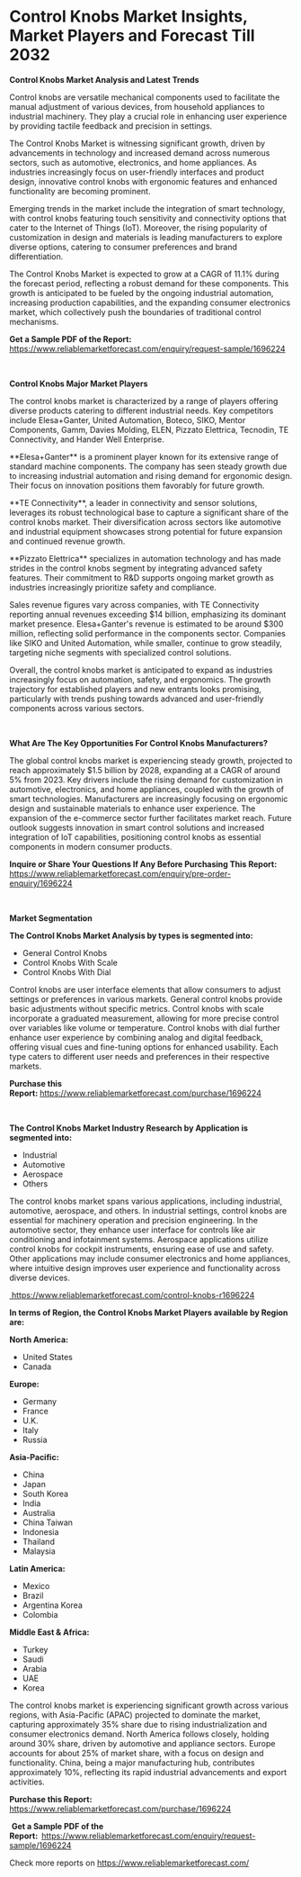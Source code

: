 <p><h1>Control Knobs Market Insights, Market Players and Forecast Till 2032</h1></p><p><strong>Control Knobs Market Analysis and Latest Trends</strong></p>
<p><p>Control knobs are versatile mechanical components used to facilitate the manual adjustment of various devices, from household appliances to industrial machinery. They play a crucial role in enhancing user experience by providing tactile feedback and precision in settings.</p><p>The Control Knobs Market is witnessing significant growth, driven by advancements in technology and increased demand across numerous sectors, such as automotive, electronics, and home appliances. As industries increasingly focus on user-friendly interfaces and product design, innovative control knobs with ergonomic features and enhanced functionality are becoming prominent.</p><p>Emerging trends in the market include the integration of smart technology, with control knobs featuring touch sensitivity and connectivity options that cater to the Internet of Things (IoT). Moreover, the rising popularity of customization in design and materials is leading manufacturers to explore diverse options, catering to consumer preferences and brand differentiation.</p><p>The Control Knobs Market is expected to grow at a CAGR of 11.1% during the forecast period, reflecting a robust demand for these components. This growth is anticipated to be fueled by the ongoing industrial automation, increasing production capabilities, and the expanding consumer electronics market, which collectively push the boundaries of traditional control mechanisms.</p></p>
<p><strong>Get a Sample PDF of the Report:&nbsp;</strong> <a href="https://www.reliablemarketforecast.com/enquiry/request-sample/1696224?utm_campaign=3511&utm_medium=2&utm_source=Github&utm_content=ia&utm_term=27032025&utm_id=control-knobs">https://www.reliablemarketforecast.com/enquiry/request-sample/1696224</a></p>
<p>&nbsp;</p>
<p><strong>Control Knobs Major Market Players</strong></p>
<p><p>The control knobs market is characterized by a range of players offering diverse products catering to different industrial needs. Key competitors include Elesa+Ganter, United Automation, Boteco, SIKO, Mentor Components, Gamm, Davies Molding, ELEN, Pizzato Elettrica, Tecnodin, TE Connectivity, and Hander Well Enterprise.</p><p>**Elesa+Ganter** is a prominent player known for its extensive range of standard machine components. The company has seen steady growth due to increasing industrial automation and rising demand for ergonomic design. Their focus on innovation positions them favorably for future growth.</p><p>**TE Connectivity**, a leader in connectivity and sensor solutions, leverages its robust technological base to capture a significant share of the control knobs market. Their diversification across sectors like automotive and industrial equipment showcases strong potential for future expansion and continued revenue growth.</p><p>**Pizzato Elettrica** specializes in automation technology and has made strides in the control knobs segment by integrating advanced safety features. Their commitment to R&D supports ongoing market growth as industries increasingly prioritize safety and compliance.</p><p>Sales revenue figures vary across companies, with TE Connectivity reporting annual revenues exceeding $14 billion, emphasizing its dominant market presence. Elesa+Ganter's revenue is estimated to be around $300 million, reflecting solid performance in the components sector. Companies like SIKO and United Automation, while smaller, continue to grow steadily, targeting niche segments with specialized control solutions.</p><p>Overall, the control knobs market is anticipated to expand as industries increasingly focus on automation, safety, and ergonomics. The growth trajectory for established players and new entrants looks promising, particularly with trends pushing towards advanced and user-friendly components across various sectors.</p></p>
<p>&nbsp;</p>
<p><strong>What Are The Key Opportunities For Control Knobs Manufacturers?</strong></p>
<p><p>The global control knobs market is experiencing steady growth, projected to reach approximately $1.5 billion by 2028, expanding at a CAGR of around 5% from 2023. Key drivers include the rising demand for customization in automotive, electronics, and home appliances, coupled with the growth of smart technologies. Manufacturers are increasingly focusing on ergonomic design and sustainable materials to enhance user experience. The expansion of the e-commerce sector further facilitates market reach. Future outlook suggests innovation in smart control solutions and increased integration of IoT capabilities, positioning control knobs as essential components in modern consumer products.</p></p>
<p><strong>Inquire or Share Your Questions If Any Before Purchasing This Report:</strong> <a href="https://www.reliablemarketforecast.com/enquiry/pre-order-enquiry/1696224?utm_campaign=3511&utm_medium=2&utm_source=Github&utm_content=ia&utm_term=27032025&utm_id=control-knobs">https://www.reliablemarketforecast.com/enquiry/pre-order-enquiry/1696224</a></p>
<p>&nbsp;</p>
<p><strong>Market Segmentation</strong></p>
<p><strong>The Control Knobs Market Analysis by types is segmented into:</strong></p>
<p><ul><li>General Control Knobs</li><li>Control Knobs With Scale</li><li>Control Knobs With Dial</li></ul></p>
<p><p>Control knobs are user interface elements that allow consumers to adjust settings or preferences in various markets. General control knobs provide basic adjustments without specific metrics. Control knobs with scale incorporate a graduated measurement, allowing for more precise control over variables like volume or temperature. Control knobs with dial further enhance user experience by combining analog and digital feedback, offering visual cues and fine-tuning options for enhanced usability. Each type caters to different user needs and preferences in their respective markets.</p></p>
<p><strong>Purchase this Report:&nbsp;</strong><a href="https://www.reliablemarketforecast.com/purchase/1696224?utm_campaign=3511&utm_medium=2&utm_source=Github&utm_content=ia&utm_term=27032025&utm_id=control-knobs">https://www.reliablemarketforecast.com/purchase/1696224</a></p>
<p>&nbsp;</p>
<p><strong>The Control Knobs Market Industry Research by Application is segmented into:</strong></p>
<p><ul><li>Industrial</li><li>Automotive</li><li>Aerospace</li><li>Others</li></ul></p>
<p><p>The control knobs market spans various applications, including industrial, automotive, aerospace, and others. In industrial settings, control knobs are essential for machinery operation and precision engineering. In the automotive sector, they enhance user interface for controls like air conditioning and infotainment systems. Aerospace applications utilize control knobs for cockpit instruments, ensuring ease of use and safety. Other applications may include consumer electronics and home appliances, where intuitive design improves user experience and functionality across diverse devices.</p></p>
<p><a href="https://www.reliablemarketforecast.com/control-knobs-r1696224?utm_campaign=3511&utm_medium=2&utm_source=Github&utm_content=ia&utm_term=27032025&utm_id=control-knobs">&nbsp;https://www.reliablemarketforecast.com/control-knobs-r1696224</a></p>
<p><strong>In terms of Region, the Control Knobs Market Players available by Region are:</strong></p>
<p>
    <p> <strong> North America: </strong>
        <ul>
            <li>United States</li>
            <li>Canada</li>
        </ul>
        </p> 
    <p> <strong> Europe: </strong>
        <ul>
            <li>Germany</li>
            <li>France</li>
            <li>U.K.</li>
            <li>Italy</li>
            <li>Russia</li>
        </ul>
        </p> 
    <p> <strong> Asia-Pacific: </strong>
        <ul>
            <li>China</li>
            <li>Japan</li>
            <li>South Korea</li>
            <li>India</li>
            <li>Australia</li>
            <li>China Taiwan</li>
            <li>Indonesia</li>
            <li>Thailand</li>
            <li>Malaysia</li>
        </ul>
        </p> 
    <p> <strong> Latin America: </strong>
        <ul>
            <li>Mexico</li>
            <li>Brazil</li>
            <li>Argentina Korea</li>
            <li>Colombia</li>
        </ul>
        </p> 
    <p> <strong> Middle East & Africa: </strong>
        <ul>
            <li>Turkey</li>
            <li>Saudi</li>
            <li>Arabia</li>
            <li>UAE</li>
            <li>Korea</li>
        </ul>
    </p>
    </p>
<p><p>The control knobs market is experiencing significant growth across various regions, with Asia-Pacific (APAC) projected to dominate the market, capturing approximately 35% share due to rising industrialization and consumer electronics demand. North America follows closely, holding around 30% share, driven by automotive and appliance sectors. Europe accounts for about 25% of market share, with a focus on design and functionality. China, being a major manufacturing hub, contributes approximately 10%, reflecting its rapid industrial advancements and export activities.</p></p>
<p><strong>Purchase this Report: </strong><a href="https://www.reliablemarketforecast.com/purchase/1696224?utm_campaign=3511&utm_medium=2&utm_source=Github&utm_content=ia&utm_term=27032025&utm_id=control-knobs">https://www.reliablemarketforecast.com/purchase/1696224</a></p>
<p>&nbsp;<strong>Get a Sample PDF of the Report:&nbsp;&nbsp;</strong><a href="https://www.reliablemarketforecast.com/enquiry/request-sample/1696224?utm_campaign=3511&utm_medium=2&utm_source=Github&utm_content=ia&utm_term=27032025&utm_id=control-knobs">https://www.reliablemarketforecast.com/enquiry/request-sample/1696224</a></p>
<p><strong></strong></p>
<p>Check more reports on <a href="https://www.reliablemarketforecast.com/?utm_campaign=3511&utm_medium=2&utm_source=Github&utm_content=ia&utm_term=27032025&utm_id=control-knobs">https://www.reliablemarketforecast.com/</a></p>